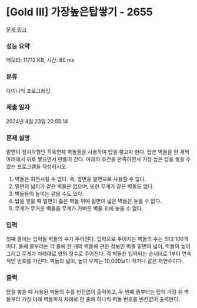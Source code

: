 # [Gold III] 가장높은탑쌓기 - 2655 

[문제 링크](https://www.acmicpc.net/problem/2655) 

### 성능 요약

메모리: 11712 KB, 시간: 80 ms

### 분류

다이나믹 프로그래밍

### 제출 일자

2024년 4월 23일 20:55:14

### 문제 설명

<p>밑면이 정사각형인 직육면체 벽돌들을 사용하여 탑을 쌓고자 한다. 탑은 벽돌을 한 개씩 아래에서 위로 쌓으면서 만들어 간다. 아래의 조건을 만족하면서 가장 높은 탑을 쌓을 수 있는 프로그램을 작성하시오.</p>

<ol>
	<li>벽돌은 회전시킬 수 없다. 즉, 옆면을 밑면으로 사용할 수 없다.</li>
	<li>밑면의 넓이가 같은 벽돌은 없으며, 또한 무게가 같은 벽돌도 없다.</li>
	<li>벽돌들의 높이는 같을 수도 있다.</li>
	<li>탑을 쌓을 때 밑면이 좁은 벽돌 위에 밑면이 넓은 벽돌은 놓을 수 없다.</li>
	<li>무게가 무거운 벽돌을 무게가 가벼운 벽돌 위에 놓을 수 없다.</li>
</ol>

### 입력 

 <p>첫째 줄에는 입력될 벽돌의 수가 주어진다. 입력으로 주어지는 벽돌의 수는 최대 100개이다. 둘째 줄부터는 각 줄에 한 개의 벽돌에 관한 정보인 벽돌 밑면의 넓이, 벽돌의 높이 그리고 무게가 차례대로 양의 정수로 주어진다. 각 벽돌은 입력되는 순서대로 1부터 연속적인 번호를 가진다. 벽돌의 넓이, 높이 무게는 10,000보다 작거나 같은 자연수이다.</p>

### 출력 

 <p>탑을 쌓을 때 사용된 벽돌의 수를 빈칸없이 출력하고, 두 번째 줄부터는 탑의 가장 위 벽돌부터 가장 아래 벽돌까지 차례로 한 줄에 하나씩 벽돌 번호를 빈칸없이 출력한다.</p>

